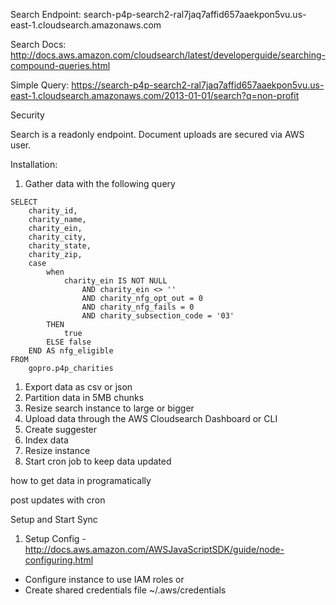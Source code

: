 Search Endpoint: search-p4p-search2-ral7jaq7affid657aaekpon5vu.us-east-1.cloudsearch.amazonaws.com

Search Docs: http://docs.aws.amazon.com/cloudsearch/latest/developerguide/searching-compound-queries.html

Simple Query: https://search-p4p-search2-ral7jaq7affid657aaekpon5vu.us-east-1.cloudsearch.amazonaws.com/2013-01-01/search?q=non-profit

Security

Search is a readonly endpoint. Document uploads are secured via AWS user.

Installation:

1.  Gather data with the following query
```
SELECT 
    charity_id,
    charity_name,
    charity_ein,
    charity_city,
    charity_state,
    charity_zip,
    case
        when
            charity_ein IS NOT NULL
                AND charity_ein <> ''
                AND charity_nfg_opt_out = 0
                AND charity_nfg_fails = 0
                AND charity_subsection_code = '03'
        THEN
            true
        ELSE false
    END AS nfg_eligible
FROM
    gopro.p4p_charities
```
1.  Export data as csv or json
1.  Partition data in 5MB chunks
1.  Resize search instance to large or bigger
1.  Upload data through the AWS Cloudsearch Dashboard or CLI
1.  Create suggester
1.  Index data 
1.  Resize instance
1.  Start cron job to keep data updated

how to get data in programatically

post updates with cron

Setup and Start Sync
1.  Setup Config - http://docs.aws.amazon.com/AWSJavaScriptSDK/guide/node-configuring.html
  *  Configure instance to use IAM roles or
  *  Create shared credentials file ~/.aws/credentials 